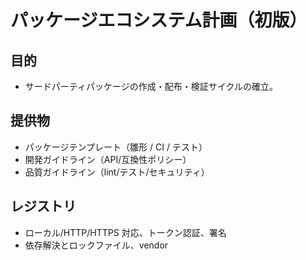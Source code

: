# パッケージエコシステム計画（初版）

## 目的
- サードパーティパッケージの作成・配布・検証サイクルの確立。

## 提供物
- パッケージテンプレート（雛形 / CI / テスト）
- 開発ガイドライン（API/互換性ポリシー）
- 品質ガイドライン（lint/テスト/セキュリティ）

## レジストリ
- ローカル/HTTP/HTTPS 対応、トークン認証、署名
- 依存解決とロックファイル、vendor
